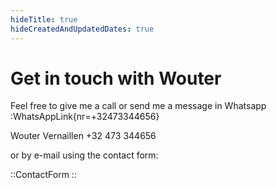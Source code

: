 ```yaml
---
hideTitle: true
hideCreatedAndUpdatedDates: true
---
```


# Get in touch with Wouter

Feel free to give me a call or send me a message in Whatsapp :WhatsAppLink{nr=+32473344656}

Wouter Vernaillen
+32 473 344656

or by e-mail using the contact form:

::ContactForm
::

